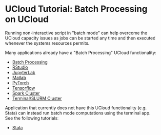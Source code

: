 # UCloud Tutorial: Batch Processing on UCloud

Running non-interactive script in "batch mode" can help overcome the UCloud capacity issues as jobs can be started any time and then executed whenever the systems resources permits.  

Many applications already have a "Batch Processing" UCloud functionality:

- [Batch Processing](https://docs.cloud.sdu.dk/Apps/batch_apps.html)
- [RStudio](https://docs.cloud.sdu.dk/Apps/rstudio.html?highlight=rstudio)
- [JupyterLab](https://docs.cloud.sdu.dk/Apps/jupyter-lab.html?highlight=jupyterlab)
- [Matlab](https://docs.cloud.sdu.dk/Apps/matlab.html?highlight=matlab)
- [PyTorch](https://docs.cloud.sdu.dk/Apps/pytorch.html?highlight=batch)
- [Tensorflow](https://docs.cloud.sdu.dk/Apps/tensorflow.html)
- [Spark Cluster](https://docs.cloud.sdu.dk/Apps/spark-cluster.html?highlight=batch+mode)
- [Terminal/SLURM Cluster](https://docs.cloud.sdu.dk/Apps/terminal.html?highlight=batch+mode)
 
Application that currently does not have this UCloud functionality (e.g. Stata) can instead run batch mode computations using the terminal app. See the following tutorials:

- [Stata](/UCloud_BatchMode/Stata/)
